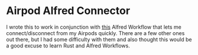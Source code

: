 # Airpod Alfred Connector

I wrote this to work in conjunction with [this](https://github.com/sendhil/alfred-airpod-workflow) Alfred Workflow that lets me connect/disconnect from my Airpods quickly. There are a few other ones out there, but I had some difficulty with them and also thought this would be a good excuse to learn Rust and Alfred Workflows.

